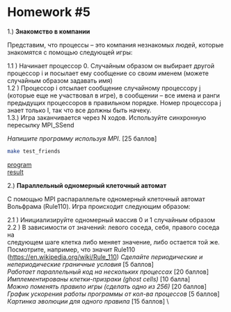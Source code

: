 # Homework #5

1.) **Знакомство в компании**

Представим, что процессы – это компания незнакомых людей, которые знакомятся с помощью следующей игры:

1.1 ) Начинает процессор 0. Случайным образом он выбирает другой процессор i и посылает ему сообщение 
со своим именем (можете случайным образом задавать имя) \
1.2 ) Процессор i отсылает сообщение случайному процессору j (которые еще не участвовал в игре), 
в сообщении – все имена и ранги предыдущих процессоров в правильном порядке. 
Номер процессора j знает только I, так что все должны быть начеку. \
1.3.) Игра заканчивается через N ходов. Используйте синхронную пересылку MPI_SSend

_Напишите программу используя MPI_. [25 баллов]
```bash
make test_friends
```
[program](source/friends.py) \
[result](result/friends.txt)

2.) **Параллельный одномерный клеточный автомат**

С помощью MPI распараллельте одномерный клеточный автомат Вольфрама (Rule110).
Игра происходит следующим образом:

2.1 ) Инициализируйте одномерный массив 0 и 1 случайным образом \
2.2 ) В зависимости от значений: левого соседа, себя, правого соседа на \
следующем шаге клетка либо меняет значение, либо остается той же. Посмотрите, 
например, что значит Rule110 (https://en.wikipedia.org/wiki/Rule_110)
*Сделайте периодические и непериодические граничные условия* [5 баллов] \
*Работает параллельный код на нескольких процессах* [20 баллов] \
*Имплементированы клетки-призраки (ghost cells)* [10 балла] \
*Можно поменять правило игры (сделать одно из 256)* [20 баллов] \
*График ускорения работы программы от кол-ва процессов* [5 баллов] \
*Картинка эволюции для одного правила* [15 баллов] \
